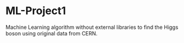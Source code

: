 # ML-Project1
Machine Learning algorithm without external libraries to find the Higgs boson using original data from CERN.
